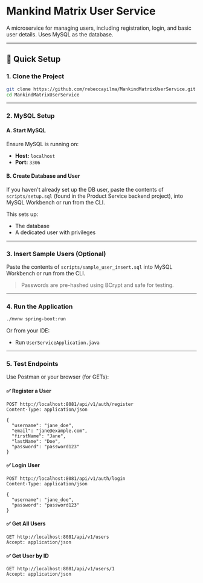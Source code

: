 # Mankind Matrix User Service

A microservice for managing users, including registration, login, and basic user details. Uses MySQL as the database.

---

## 🚀 Quick Setup

### 1. Clone the Project

```bash
git clone https://github.com/rebeccayilma/MankindMatrixUserService.git
cd MankindMatrixUserService
```

---

### 2. MySQL Setup

#### A. Start MySQL

Ensure MySQL is running on:
- **Host:** `localhost`
- **Port:** `3306`

#### B. Create Database and User

If you haven't already set up the DB user, paste the contents of `scripts/setup.sql` (found in the Product Service backend project), into MySQL Workbench or run from the CLI.

This sets up:
- The database
- A dedicated user with privileges

---

### 3. Insert Sample Users (Optional)

Paste the contents of `scripts/sample_user_insert.sql` into MySQL Workbench or run from the CLI.

> Passwords are pre-hashed using BCrypt and safe for testing.

---

### 4. Run the Application

```bash
./mvnw spring-boot:run
```

Or from your IDE:
- Run `UserServiceApplication.java`

---

### 5. Test Endpoints

Use Postman or your browser (for GETs):

#### ✅ Register a User

```http
POST http://localhost:8081/api/v1/auth/register
Content-Type: application/json

{
  "username": "jane_doe",
  "email": "jane@example.com",
  "firstName": "Jane",
  "lastName": "Doe",
  "password": "password123"
}
```

#### ✅ Login User

```http
POST http://localhost:8081/api/v1/auth/login
Content-Type: application/json

{
  "username": "jane_doe",
  "password": "password123"
}
```

#### ✅ Get All Users

```http
GET http://localhost:8081/api/v1/users
Accept: application/json
```

#### ✅ Get User by ID

```http
GET http://localhost:8081/api/v1/users/1
Accept: application/json
```


